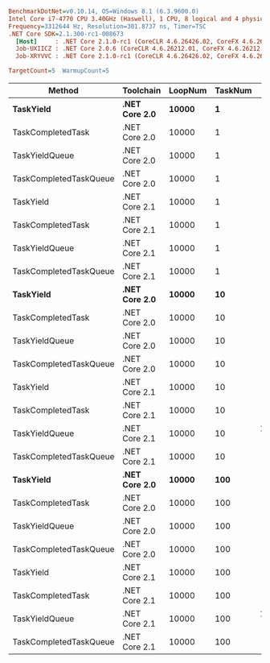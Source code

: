 ``` ini

BenchmarkDotNet=v0.10.14, OS=Windows 8.1 (6.3.9600.0)
Intel Core i7-4770 CPU 3.40GHz (Haswell), 1 CPU, 8 logical and 4 physical cores
Frequency=3312644 Hz, Resolution=301.8737 ns, Timer=TSC
.NET Core SDK=2.1.300-rc1-008673
  [Host]     : .NET Core 2.1.0-rc1 (CoreCLR 4.6.26426.02, CoreFX 4.6.26426.04), 64bit RyuJIT
  Job-UXIICZ : .NET Core 2.0.6 (CoreCLR 4.6.26212.01, CoreFX 4.6.26212.01), 64bit RyuJIT
  Job-XRYVVC : .NET Core 2.1.0-rc1 (CoreCLR 4.6.26426.02, CoreFX 4.6.26426.04), 64bit RyuJIT

TargetCount=5  WarmupCount=5  

```
|                 Method |     Toolchain | LoopNum | TaskNum |             Mean |             Error |            StdDev |
|----------------------- |-------------- |-------- |-------- |-----------------:|------------------:|------------------:|
|              **TaskYield** | **.NET Core 2.0** |   **10000** |       **1** |       **2,241.1 ns** |      **1,066.232 ns** |        **276.950 ns** |
|      TaskCompletedTask | .NET Core 2.0 |   10000 |       1 |         380.8 ns |         50.682 ns |         13.165 ns |
|         TaskYieldQueue | .NET Core 2.0 |   10000 |       1 |     167,983.8 ns |      3,393.550 ns |        881.462 ns |
| TaskCompletedTaskQueue | .NET Core 2.0 |   10000 |       1 |     146,255.0 ns |      1,873.387 ns |        486.605 ns |
|              TaskYield | .NET Core 2.1 |   10000 |       1 |       1,745.5 ns |         47.047 ns |         12.220 ns |
|      TaskCompletedTask | .NET Core 2.1 |   10000 |       1 |         343.2 ns |         16.505 ns |          4.287 ns |
|         TaskYieldQueue | .NET Core 2.1 |   10000 |       1 |     164,078.1 ns |      4,497.357 ns |      1,168.172 ns |
| TaskCompletedTaskQueue | .NET Core 2.1 |   10000 |       1 |     154,224.7 ns |     31,289.319 ns |      8,127.284 ns |
|              **TaskYield** | **.NET Core 2.0** |   **10000** |      **10** |       **7,523.3 ns** |         **77.052 ns** |         **20.014 ns** |
|      TaskCompletedTask | .NET Core 2.0 |   10000 |      10 |         740.3 ns |         53.082 ns |         13.788 ns |
|         TaskYieldQueue | .NET Core 2.0 |   10000 |      10 |  47,629,539.8 ns | 23,368,364.764 ns |  6,069,845.807 ns |
| TaskCompletedTaskQueue | .NET Core 2.0 |   10000 |      10 |   1,510,740.6 ns |     30,819.654 ns |      8,005.291 ns |
|              TaskYield | .NET Core 2.1 |   10000 |      10 |       6,911.2 ns |         96.589 ns |         25.089 ns |
|      TaskCompletedTask | .NET Core 2.1 |   10000 |      10 |         682.6 ns |          5.609 ns |          1.457 ns |
|         TaskYieldQueue | .NET Core 2.1 |   10000 |      10 | 109,910,750.3 ns | 38,099,776.419 ns |  9,896,275.178 ns |
| TaskCompletedTaskQueue | .NET Core 2.1 |   10000 |      10 |   1,616,248.8 ns |     90,775.325 ns |     23,578.553 ns |
|              **TaskYield** | **.NET Core 2.0** |   **10000** |     **100** |      **65,878.0 ns** |        **437.995 ns** |        **113.768 ns** |
|      TaskCompletedTask | .NET Core 2.0 |   10000 |     100 |       3,736.7 ns |        200.539 ns |         52.089 ns |
|         TaskYieldQueue | .NET Core 2.0 |   10000 |     100 |  85,907,939.0 ns | 11,902,333.222 ns |  3,091,586.773 ns |
| TaskCompletedTaskQueue | .NET Core 2.0 |   10000 |     100 |  16,514,585.9 ns |    487,745.707 ns |    126,690.133 ns |
|              TaskYield | .NET Core 2.1 |   10000 |     100 |      61,800.2 ns |      1,562.746 ns |        405.917 ns |
|      TaskCompletedTask | .NET Core 2.1 |   10000 |     100 |       3,551.0 ns |        238.650 ns |         61.988 ns |
|         TaskYieldQueue | .NET Core 2.1 |   10000 |     100 | 132,993,820.1 ns | 46,024,119.035 ns | 11,954,593.691 ns |
| TaskCompletedTaskQueue | .NET Core 2.1 |   10000 |     100 |  16,002,552.8 ns |  2,606,320.669 ns |    676,982.097 ns |
